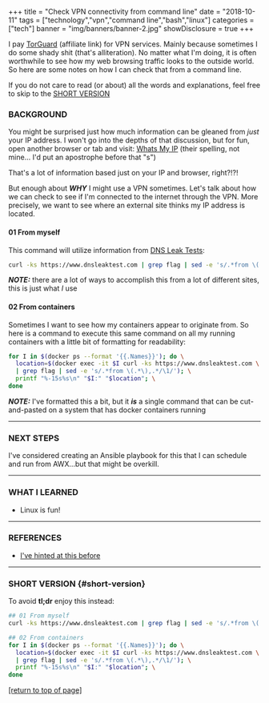 +++
title = "Check VPN connectivity from command line"
date = "2018-10-11"
tags = ["technology","vpn","command line","bash","linux"]
categories = ["tech"]
banner = "img/banners/banner-2.jpg"
showDisclosure = true
+++

I pay [TorGuard](https://torguard.net/aff.php?aff=4689) (affiliate link) for VPN
services.  Mainly because sometimes I do some shady shit (that's alliteration).
No matter what I'm doing, it is often worthwhile to see how my web browsing
traffic looks to the outside world.  So here are some notes on how I can check
that from a command line.<!--more-->

If you do not care to read (or about) all the words and explanations, feel free
to skip to the [SHORT VERSION](#short-version)

### BACKGROUND

You might be surprised just how much information can be gleaned from *just* your
IP address.  I won't go into the depths of that discussion, but for fun, open
another browser or tab and visit:
[Whats My IP](https://torguard.net/whats-my-ip.php) (their spelling, not mine...
I'd put an apostrophe before that "s")

That's a lot of information based just on your IP and browser, right?!?!

But enough about ***WHY*** I might use a VPN sometimes.  Let's talk about how we
can check to see if I'm connected to the internet through the VPN.  More
precisely, we want to see where an external site thinks my IP address is
located.

#### 01 From myself

This command will utilize information from [DNS Leak Tests](http://dnsleak.com):

~~~bash
curl -ks https://www.dnsleaktest.com | grep flag | sed -e 's/.*from \(.*\),.*/\1/'
~~~

***NOTE:*** there are a lot of ways to accomplish this from a lot of different
sites, this is just what *I* use

#### 02 From containers

Sometimes I want to see how my containers appear to originate from.  So here is
a command to execute this same command on all my running containers with a
little bit of formatting for readability:

~~~bash
for I in $(docker ps --format '{{.Names}}'); do \
  location=$(docker exec -it $I curl -ks https://www.dnsleaktest.com \
  | grep flag | sed -e 's/.*from \(.*\),.*/\1/'); \
  printf "%-15s%s\n" "$I:" "$location"; \
done
~~~

***NOTE:*** I've formatted this a bit, but it ***is*** a single command that can
be cut-and-pasted on a system that has docker containers running

---

### NEXT STEPS

I've considered creating an Ansible playbook for this that I can schedule and
run from AWX...but that might be overkill.

---

### WHAT I LEARNED

* Linux is fun!

---

### REFERENCES

* [I've hinted at this before](http://www.ilearnedthisthehardway.com/check-vpn-connectivity/)

---

### SHORT VERSION {#short-version}

To avoid **tl;dr** enjoy this instead:

~~~bash
## 01 From myself
curl -ks https://www.dnsleaktest.com | grep flag | sed -e 's/.*from \(.*\),.*/\1/'

## 02 From containers
for I in $(docker ps --format '{{.Names}}'); do \
  location=$(docker exec -it $I curl -ks https://www.dnsleaktest.com \
  | grep flag | sed -e 's/.*from \(.*\),.*/\1/'); \
  printf "%-15s%s\n" "$I:" "$location"; \
done
~~~

[[return to top of page]](#heading-breadcrumbs)

